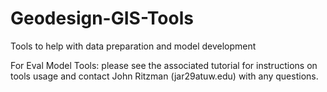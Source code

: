 # Geodesign-GIS-Tools
Tools to help with data preparation and model development

For Eval Model Tools: please see the associated tutorial for instructions on tools usage and contact John Ritzman (jar29atuw.edu) with any questions.
